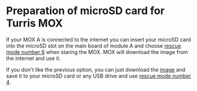 Preparation of microSD card for Turris MOX
==========================================

If your MOX A is connected to the internet you can insert your microSD card into the microSD slot on the main board of module A and choose [rescue mode number 6](/hw-spec/mox/mox_rescue_modes/) when staring the MOX. MOX will download the image from the internet and use it.


If you don't like the previous option, you can just download the [image](https://repo.turris.cz/hbs/medkit/) and save it to your microSD card or any USB drive and use [rescue mode number 4](/hw-spec/mox/mox_rescue_modes/).

